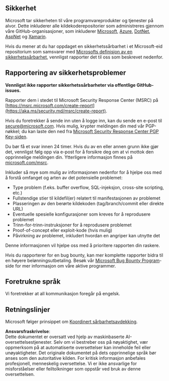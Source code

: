 ## Sikkerhet

Microsoft tar sikkerheten til våre programvareprodukter og tjenester på alvor. Dette inkluderer alle kildekoderepositorier som administreres gjennom våre GitHub-organisasjoner, som inkluderer [Microsoft](https://github.com/Microsoft), [Azure](https://github.com/Azure), [DotNet](https://github.com/dotnet), [AspNet](https://github.com/aspnet) og [Xamarin](https://github.com/xamarin).

Hvis du mener at du har oppdaget en sikkerhetssårbarhet i et Microsoft-eid repositorium som samsvarer med [Microsofts definisjon av en sikkerhetssårbarhet](https://aka.ms/security.md/definition), vennligst rapporter det til oss som beskrevet nedenfor.

## Rapportering av sikkerhetsproblemer

**Vennligst ikke rapporter sikkerhetssårbarheter via offentlige GitHub-issues.**

Rapporter dem i stedet til Microsoft Security Response Center (MSRC) på [https://msrc.microsoft.com/create-report](https://aka.ms/security.md/msrc/create-report).

Hvis du foretrekker å sende inn uten å logge inn, kan du sende en e-post til [secure@microsoft.com](mailto:secure@microsoft.com). Hvis mulig, krypter meldingen din med vår PGP-nøkkel; du kan laste den ned fra [Microsoft Security Response Center PGP Key-siden](https://aka.ms/security.md/msrc/pgp).

Du bør få et svar innen 24 timer. Hvis du av en eller annen grunn ikke gjør det, vennligst følg opp via e-post for å forsikre deg om at vi mottok den opprinnelige meldingen din. Ytterligere informasjon finnes på [microsoft.com/msrc](https://www.microsoft.com/msrc). 

Inkluder så mye som mulig av informasjonen nedenfor for å hjelpe oss med å forstå omfanget og arten av det potensielle problemet:

  * Type problem (f.eks. buffer overflow, SQL-injeksjon, cross-site scripting, etc.)
  * Fullstendige stier til kildefil(er) relatert til manifestasjonen av problemet
  * Plasseringen av den berørte kildekoden (tag/branch/commit eller direkte URL)
  * Eventuelle spesielle konfigurasjoner som kreves for å reprodusere problemet
  * Trinn-for-trinn-instruksjoner for å reprodusere problemet
  * Proof-of-concept eller exploit-kode (hvis mulig)
  * Påvirkning av problemet, inkludert hvordan en angriper kan utnytte det

Denne informasjonen vil hjelpe oss med å prioritere rapporten din raskere.

Hvis du rapporterer for en bug bounty, kan mer komplette rapporter bidra til en høyere belønningsutbetaling. Besøk vår [Microsoft Bug Bounty Program](https://aka.ms/security.md/msrc/bounty)-side for mer informasjon om våre aktive programmer.

## Foretrukne språk

Vi foretrekker at all kommunikasjon foregår på engelsk.

## Retningslinjer

Microsoft følger prinsippet om [Koordinert sårbarhetsavdekking](https://aka.ms/security.md/cvd).

**Ansvarsfraskrivelse**:  
Dette dokumentet er oversatt ved hjelp av maskinbaserte AI-oversettelsestjenester. Selv om vi bestreber oss på nøyaktighet, vær oppmerksom på at automatiserte oversettelser kan inneholde feil eller unøyaktigheter. Det originale dokumentet på dets opprinnelige språk bør anses som den autoritative kilden. For kritisk informasjon anbefales profesjonell, menneskelig oversettelse. Vi er ikke ansvarlige for misforståelser eller feiltolkninger som oppstår ved bruk av denne oversettelsen.